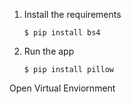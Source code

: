 

1. Install the requirements

   ```
   $ pip install bs4
   ```

2. Run the app

   ```
   $ pip install pillow
   ```
Open Virtual Enviornment
